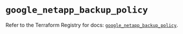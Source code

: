 # `google_netapp_backup_policy`

Refer to the Terraform Registry for docs: [`google_netapp_backup_policy`](https://registry.terraform.io/providers/hashicorp/google/6.38.0/docs/resources/netapp_backup_policy).
